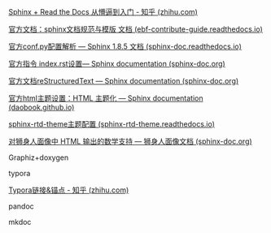 [Sphinx + Read the Docs 从懵逼到入门 - 知乎 (zhihu.com)](https://zhuanlan.zhihu.com/p/264647009)

[官方文档：sphinx文档规范与模版 文档 (ebf-contribute-guide.readthedocs.io)](https://ebf-contribute-guide.readthedocs.io/zh_CN/latest/markdown-syntax/markdown-sphinx.html)

[官方conf.py配置解析 — Sphinx 1.8.5 文档 (sphinx-doc.readthedocs.io)](https://sphinx-doc.readthedocs.io/zh_CN/master/usage/configuration.html)

[官方指令 index.rst设置— Sphinx documentation (sphinx-doc.org)](https://www.sphinx-doc.org/zh_CN/master/usage/restructuredtext/directives.html#directive-toctree)

[官方文档reStructuredText — Sphinx documentation (sphinx-doc.org)](https://www.sphinx-doc.org/zh_CN/master/usage/restructuredtext/index.html)

[官方html主题设置：HTML 主题化 — Sphinx documentation (daobook.github.io)](https://daobook.github.io/sphinx/usage/theming.html)

[sphinx-rtd-theme主题配置 (sphinx-rtd-theme.readthedocs.io)](https://sphinx-rtd-theme.readthedocs.io/en/stable/configuring.html#miscellaneous-options)

[对狮身人面像中 HTML 输出的数学支持 — 狮身人面像文档 (sphinx-doc.org)](https://www.sphinx-doc.org/en/master/usage/extensions/math.html)

Graphiz+doxygen

typora

[Typora链接&锚点 - 知乎 (zhihu.com)](https://zhuanlan.zhihu.com/p/569122051)

pandoc

mkdoc
